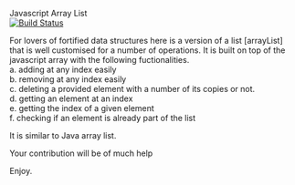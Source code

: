 Javascript Array List  
[![Build Status](https://travis-ci.org/denislohan/Javascript-Array-List.png)](https://travis-ci.org/denislohan/Javascript-Array-List)  

For lovers of fortified data structures here is a version of a list [arrayList] that is well customised for a number of operations. It is built on top of the javascript array with the following fuctionalities.  
    a. adding at any index easily  
    b. removing at any index easily  
    c. deleting a provided element with a number of its copies or not.  
    d. getting an element at an index  
    e. getting the index of a given element  
    f. checking if an element is already part of the list  

It is similar to Java array list.  

Your contribution will be of much help  

Enjoy.

    